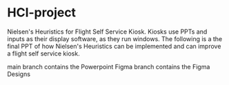 # HCI-project
Nielsen's Heuristics for Flight Self Service Kiosk. Kiosks use PPTs and inputs as their display software, as they run windows. The following is a the final PPT of how Nielsen's Heuristics can be implemented and can improve a flight self service kiosk.

main    branch contains the Powerpoint
Figma   branch contains the Figma Designs
